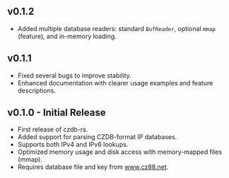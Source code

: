 ## v0.1.2

- Added multiple database readers: standard `BufReader`, optional `mmap` (feature), and in-memory loading.

## v0.1.1

- Fixed several bugs to improve stability.
- Enhanced documentation with clearer usage examples and feature descriptions.

## v0.1.0 - Initial Release

- First release of czdb-rs.
- Added support for parsing CZDB-format IP databases.
- Supports both IPv4 and IPv6 lookups.
- Optimized memory usage and disk access with memory-mapped files (mmap).
- Requires database file and key from www.cz88.net.
